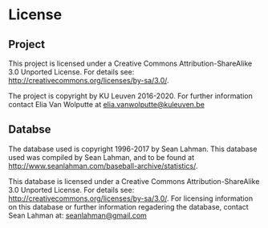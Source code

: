 # License

## Project

This project is licensed under a Creative Commons Attribution-ShareAlike 3.0 Unported License. For details see: <http://creativecommons.org/licenses/by-sa/3.0/>.

The project is copyright by KU Leuven 2016-2020\. For further information contact Elia Van Wolputte at elia.vanwolputte@kuleuven.be

## Databse

The database used is copyright 1996-2017 by Sean Lahman. This database used was compiled by Sean Lahman, and to be found at <http://www.seanlahman.com/baseball-archive/statistics/>.

This database is licensed under a Creative Commons Attribution-ShareAlike 3.0 Unported License. For details see: <http://creativecommons.org/licenses/by-sa/3.0/>. For licensing information on this database or further information regadering the database, contact Sean Lahman at: seanlahman@gmail.com
